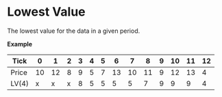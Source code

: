# Lowest Value

The lowest value for the data in a given period.

__Example__

| Tick  | 0  | 1  | 2 | 3 | 4 | 5 | 6  | 7  | 8  | 9 | 10 | 11 | 12 |
|-------|----|----|---|---|---|---|----|----|----|---|----|----|----|
| Price | 10 | 12 | 8 | 9 | 5 | 7 | 13 | 10 | 11 | 9 | 12 | 13 | 4  |
| LV(4) | x  | x  | x | 8 | 5 | 5 | 5  | 5  | 7  | 9 | 9  | 9  | 4  |